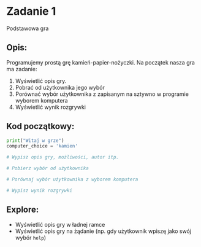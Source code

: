 # Zadanie 1

Podstawowa gra

## Opis:

Programujemy prostą grę kamień-papier-nożyczki.
Na początek nasza gra ma zadanie:

1. Wyświetlić opis gry.
2. Pobrać od użytkownika jego wybór
3. Porównać wybór użytkownika z zapisanym na sztywno w programie wyborem komputera
4. Wyświetlić wynik rozgrywki


## Kod początkowy:
```python
print("Witaj w grze")
computer_choice = 'kamien'

# Wypisz opis gry, możliwości, autor itp.

# Pobierz wybór od użytkownika

# Porównaj wybór użytkownika z wyborem komputera

# Wypisz wynik rozgrywki

```


## Explore:

* Wyświetlić opis gry w ładnej ramce
* Wyświetlić opis gry na żądanie (np. gdy użytkownik wpiszę jako swój wybór `help`)


